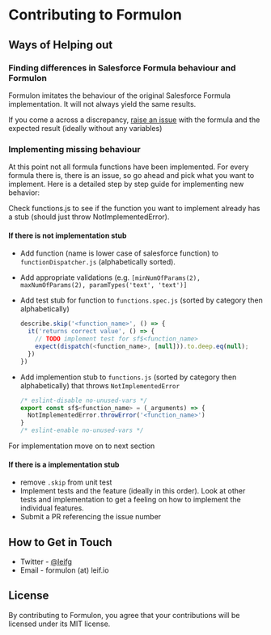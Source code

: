 # Contributing to Formulon

## Ways of Helping out

### Finding differences in Salesforce Formula behaviour and Formulon

Formulon imitates the behaviour of the original Salesforce Formula implementation. It will not always yield the same results.

If you come a across a discrepancy, [raise an issue](https://github.com/leifg/formulon/issues/new) with the formula and the expected result (ideally without any variables)

### Implementing missing behaviour

At this point not all formula functions have been implemented. For every formula there is, there is an issue, so go ahead and pick what you want to implement. Here is a detailed step by step guide for implementing new behavior:

Check functions.js to see if the function you want to implement already has a stub (should just throw NotImplementedError).

#### If there is not implementation stub

- Add function (name is lower case of salesforce function) to `functionDispatcher.js` (alphabetically sorted).
- Add appropriate validations (e.g. `[minNumOfParams(2), maxNumOfParams(2), paramTypes('text', 'text')]`
- Add test stub for function to `functions.spec.js` (sorted by category then alphabetically)

  ```javascript
  describe.skip('<function_name>', () => {
    it('returns correct value', () => {
      // TODO implement test for sf$<function_name>
      expect(dispatch(<function_name>, [null])).to.deep.eq(null);
    })
  })
  ```

- Add implemention stub to `functions.js` (sorted by category then alphabetically) that throws `NotImplementedError`

  ```javascript
  /* eslint-disable no-unused-vars */
  export const sf$<function_name> = (_arguments) => {
    NotImplementedError.throwError('<function_name>')
  }
  /* eslint-enable no-unused-vars */
  ```

For implementation move on to next section

#### If there is a implementation stub

- remove `.skip` from unit test
- Implement tests and the feature (ideally in this order). Look at other tests and implementation to get a feeling on how to implement the individual features.
- Submit a PR referencing the issue number

## How to Get in Touch

- Twitter - [@leifg](https://twitter.com/leifg)
- Email - formulon (at) leif.io

## License

By contributing to Formulon, you agree that your contributions will be licensed under its MIT license.
